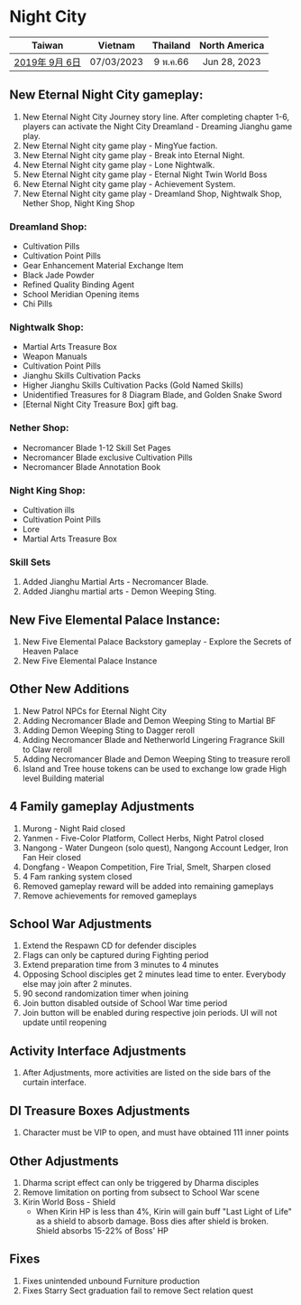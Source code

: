 # Night City

| Taiwan | Vietnam | Thailand | North America |
| :-: | :-: | :-: | :-: |
| [2019年 9月 6日](http://9y.bfage.com/news/detail/2236) | 07/03/2023 | 9 พ.ค.66 | Jun 28, 2023 |

## New Eternal Night City gameplay:
1. New Eternal Night City Journey story line. After completing chapter 1-6, players can activate the Night City Dreamland - Dreaming Jianghu game play.
1. New Eternal Night city game play - MingYue faction.
1. New Eternal Night city game play - Break into Eternal Night.
1. New Eternal Night city game play - Lone Nightwalk.
1. New Eternal Night city game play - Eternal Night Twin World Boss
1. New Eternal Night city game play - Achievement System.
1. New Eternal Night city game play - Dreamland Shop, Nightwalk Shop, Nether Shop, Night King Shop

### Dreamland Shop: 
- Cultivation Pills 
- Cultivation Point Pills
- Gear Enhancement Material Exchange Item 
- Black Jade Powder
- Refined Quality Binding Agent
- School Meridian Opening items
- Chi Pills

### Nightwalk Shop: 
- Martial Arts Treasure Box
- Weapon Manuals
- Cultivation Point Pills
- Jianghu Skills Cultivation Packs
- Higher Jianghu Skills Cultivation Packs (Gold Named Skills)
- Unidentified Treasures for 8 Diagram Blade, and Golden Snake Sword
- [Eternal Night City Treasure Box] gift bag.

### Nether Shop: 
- Necromancer Blade 1-12 Skill Set Pages
- Necromancer Blade exclusive Cultivation Pills
- Necromancer Blade Annotation Book

### Night King Shop:
- Cultivation ills
- Cultivation Point Pills
- Lore
- Martial Arts Treasure Box

### Skill Sets
1. Added Jianghu Martial Arts - Necromancer Blade.
1. Added Jianghu martial arts - Demon Weeping Sting.

## New Five Elemental Palace Instance:
1. New Five Elemental Palace Backstory gameplay - Explore the Secrets of Heaven Palace
1. New Five Elemental Palace Instance

## Other New Additions
1. New Patrol NPCs for Eternal Night City
1. Adding Necromancer Blade and Demon Weeping Sting to Martial BF
1. Adding Demon Weeping Sting to Dagger reroll
1. Adding Necromancer Blade and Netherworld Lingering Fragrance Skill to Claw reroll
1. Adding Necromancer Blade and Demon Weeping Sting to treasure reroll
1. Island and Tree house tokens can be used to exchange low grade High level Building material

## 4 Family gameplay Adjustments
1. Murong - Night Raid closed
1. Yanmen - Five-Color Platform, Collect Herbs, Night Patrol closed
1. Nangong - Water Dungeon (solo quest), Nangong Account Ledger, Iron Fan Heir closed
1. Dongfang - Weapon Competition, Fire Trial, Smelt, Sharpen closed
1. 4 Fam ranking system closed
1. Removed gameplay reward will be added into remaining gameplays
1. Remove achievements for removed gameplays

## School War Adjustments
1. Extend the Respawn CD for defender disciples
1. Flags can only be captured during Fighting period
1. Extend preparation time from 3 minutes to 4 minutes
1. Opposing School disciples get 2 minutes lead time to enter. Everybody else may join after 2 minutes.
1. 90 second randomization timer when joining
1. Join button disabled outside of School War time period
1. Join button will be enabled during respective join periods. UI will not update until reopening

## Activity Interface Adjustments
1. After Adjustments, more activities are listed on the side bars of the curtain interface.

## DI Treasure Boxes Adjustments
1. Character must be VIP to open, and must have obtained 111 inner points

## Other Adjustments
1. Dharma script effect can only be triggered by Dharma disciples
1. Remove limitation on porting from subsect to School War scene
1. Kirin World Boss - Shield
   - When Kirin HP is less than 4%, Kirin will gain buff "Last Light of Life" as a shield to absorb damage. Boss dies after shield is broken. Shield absorbs 15-22% of Boss' HP

## Fixes
1. Fixes unintended unbound Furniture production
1. Fixes Starry Sect graduation fail to remove Sect relation quest
